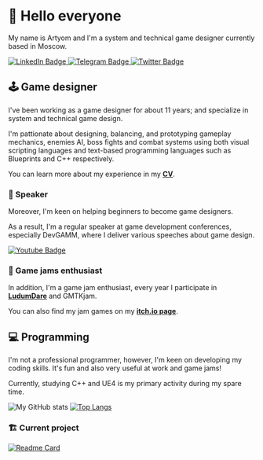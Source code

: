 # 👋 Hello everyone

My name is Artyom and I'm a system and technical game designer currently based in Moscow.

<div id="badges">
  <a href="https://www.linkedin.com/in/trickyfatcat/?locale=en_US">
    <img src="https://img.shields.io/badge/LinkedIn-blue?style=for-the-badge&logo=linkedin&logoColor=white" alt="LinkedIn Badge"/>
  </a>
    <a href="https://t.me/Tricky_Fat_Cat">
    <img src="https://img.shields.io/badge/Telegram-white?style=for-the-badge&logo=telegram&logoColor=white" alt="Telegram Badge"/>
  </a>
  <a href="https://twitter.com/tricky_fat_cat">
    <img src="https://img.shields.io/badge/Twitter-blue?style=for-the-badge&logo=twitter&logoColor=white" alt="Twitter Badge"/>
  </a>
</div>

## 🕹️ Game designer

I've been working as a game designer for about 11 years; and specialize in system and technical game design.

I'm pattionate about designing, balancing, and prototyping gameplay mechanics, enemies AI, boss fights and combat systems using both visual scripting languages and text-based programming languages such as Blueprints and C++ respectively.

You can learn more about my experience in my [**CV**](https://drive.google.com/file/d/1cWguLDwXgFBUwuQruIbkiXVI8ffUWL8N/view?usp=sharing).

### :loudspeaker: Speaker

Moreover, I'm keen on helping beginners to become game designers.

As a result, I'm a regular speaker at game development conferences, especially DevGAMM, where I deliver various speeches about game design.

<div>
   <a href="https://www.youtube.com/playlist?list=PLcDX4SqmBXSaU2gT3GPxh41Jmy2HMpeLX">
    <img src="https://img.shields.io/badge/My Speeches-red?style=for-the-badge&logo=youtube&logoColor=white" alt="Youtube Badge"/>
  </a>
</div>

### :space_invader: Game jams enthusiast

In addition, I'm a game jam enthusiast, every year I participate in [**LudumDare**](https://ldjam.com/users/tricky-fat-cat/games) and GMTKjam.

You can also find my jam games on my [**itch.io page**](https://tricky-fat-cat.itch.io/).

## 💻 Programming

I'm not a professional programmer, however, I'm keen on developing my coding skills. It's fun and also very useful at work and game jams!

Currently, studying C++ and UE4 is my primary activity during my spare time.

![My GitHub stats](https://github-readme-stats.vercel.app/api?username=TrickyFatCat&show_icons=true&theme=radical&line_height=27)
[![Top Langs](https://github-readme-stats.vercel.app/api/top-langs/?username=TrickyFatCat&theme=radical&langs_count=3)](https://github.com/TrickyFatCat/github-readme-stats)

### :building_construction:	Current project

[![Readme Card](https://github-readme-stats.vercel.app/api/pin/?username=TrickyFatCat&repo=TrickyPrototyping&theme=radical)](https://github.com/TrickyFatCat/TrickyPrototyping)
